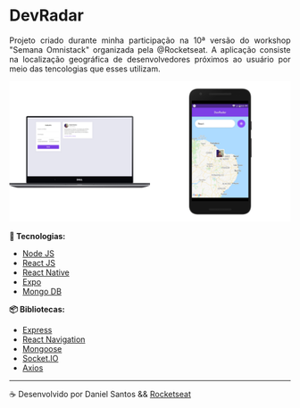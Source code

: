 # DevRadar

<p align="justify">
Projeto criado durante minha participação na 10ª versão do workshop "Semana Omnistack" organizada pela @Rocketseat.
A aplicação consiste na localização geográfica de desenvolvedores próximos ao usuário por meio das tencologias 
que esses utilizam.
</p>

![preview](.github/preview.jpg)

**:rocket: Tecnologias:**

- [Node JS](https://nodejs.org/en/)
- [React JS](https://pt-br.reactjs.org/)
- [React Native](https://facebook.github.io/react-native/)
- [Expo](https://expo.io/)
- [Mongo DB](https://www.mongodb.com/)

**:package: Bibliotecas:**
- [Express](https://expressjs.com/pt-br/)
- [React Navigation](https://reactnavigation.org/)
- [Mongoose](https://socket.io/)
- [Socket.IO](https://socket.io/)
- [Axios](https://github.com/axios/axios)

---

:coffee: Desenvolvido por Daniel Santos && [Rocketseat](https://github.com/Rocketseat)
